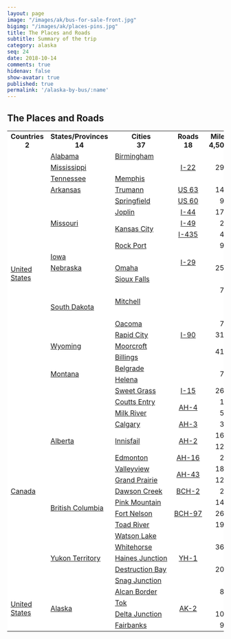 ```yaml
---
layout: page
image: "/images/ak/bus-for-sale-front.jpg"
bigimg: "/images/ak/places-pins.jpg"
title: The Places and Roads
subtitle: Summary of the trip
category: alaska
seq: 24
date: 2018-10-14
comments: true
hidenav: false
show-avatar: true
published: true
permalink: '/alaska-by-bus/:name'
---
```


<style type="text/css">

  tr { background-color: #ffffff !important; }

  td.nara0 { text-align: center; width: 1%;  }
  td.state0 { text-align: center; width: 1%; white-space: nowrap; }
  td.city0 { text-align: center; width: 1%; white-space: nowrap; }
  td.road0 { text-align: center; width: 1%; white-space: nowrap; }
  td.dist0 { text-align: center; width: 1%; white-space: nowrap; }
  td.mi0 { text-align: right; width: 1%; white-space: nowrap; }
  td.km0 { text-align: right; width: 1%; white-space: nowrap; }
  td.day0 { text-align: center; width: 1%; white-space: nowrap; }

  td.nara { text-align: left; width: 1%;  }
  td.state { text-align: left; width: 1%; white-space: nowrap; }
  td.city { text-align: left; width: 1%; white-space: nowrap; }
  td.road { text-align: center; width: 1%; white-space: nowrap; }
  td.mi { text-align: right; width: 1%; white-space: nowrap; }
  td.km { text-align: right; width: 1%; white-space: nowrap; }
  td.day { text-align: center; width: 1%; white-space: nowrap; }
</style>


## The Places and Roads

<table id="places">
<!--
<tr>
  <th class="nara0"><b>Country</b></th>
  <th class="state0"><b>State/Province</b></th>
  <th class="city0"><b>CityName</b></th>
  <th class="road0"><b>RouteName</b></th>
  <th class="dist0" colspan="2"><b>Distance</b></th>
  <th class="road0"><b>Day#</b></th>
</tr>
-->

<tr>
  <td class="nara0"><b>Countries<br>2</b></td>
  <td class="state0"><b>States/Provinces<br>14</b></td>
  <td class="city0"><b>Cities<br>37</b></td>
  <td class="road0"><b>Roads<br>18</b></td>
  <td class="mi0"><b>Miles<br>4,500</b></td>
  <td class="km0"><b>Km<br>7,000</b></td>
  <td class="day0"><b>Days<br>18</b></td>
</tr>

<tr>
  <td class="nara" rowspan="30"><a href="https://en.wikipedia.org/wiki/United_States" target="_blank">United States</a></td>
  <td class="state" rowspan="1"><a href="https://en.wikipedia.org/wiki/Alabama" target="_blank">Alabama</a></td>
  <td class="city" rowspan="1"><a href="https://en.wikipedia.org/wiki/Birmingham,_Alabama" target="_blank">Birmingham</a></td>
  <td class="road" rowspan="4"><a href="https://en.wikipedia.org/wiki/Interstate_22">I-22</a></td>
  <td class="mi" rowspan="4">292</td>
  <td class="km" rowspan="4">470</td>
  <td class="day" rowspan="4"><a href="/alaska/day01/">Day 1</a></td>
</tr>

<tr>
  <td class="state" colspan="2"><a href="https://en.wikipedia.org/wiki/Mississippi" target="_blank">Mississippi</a></td>
</tr>
<tr>
  <td class="state" rowspan="1"><a href="https://en.wikipedia.org/wiki/Tennessee" target="_blank">Tennessee</a></td>
  <td class="city" rowspan="1"><a href="https://en.wikipedia.org/wiki/Memphis_Tennessee" target="_blank">Memphis</a></td>
</tr>
<tr>
  <td class="state" rowspan="2"><a href="https://en.wikipedia.org/wiki/Arkansas" target="_blank">Arkansas</a></td>
  <td class="city" rowspan="2"><a href="https://en.wikipedia.org/wiki/Trumann,_Arkansas" target="_blank">Trumann</a></td>
</tr>

<tr>
  <td class="road" rowspan="2"><a href="https://en.wikipedia.org/wiki/U.S._Route_63">US 63</a></td>
  <td class="mi" rowspan="2">147</td>
  <td class="km" rowspan="2">237</td>
  <td class="day" rowspan="8"><a href="/alaska/day02/">Day 2</a></td>
</tr>

<tr>
  <td class="state" rowspan="8"><a href="https://en.wikipedia.org/wiki/Missouri" target="_blank">Missouri</a></td>
  <td class="city" rowspan="2"><a href="https://en.wikipedia.org/wiki/Springfield,_Missouri" target="_blank">Springfield</a></td>
</tr>
<tr>
  <td class="road" rowspan="1"><a href="https://en.wikipedia.org/wiki/U.S._Route_60">US 60</a></td>
  <td class="mi" rowspan="1">97</td>
  <td class="km" rowspan="1">156</td>
</tr>
<tr>
  <td class="city" rowspan="1"><a href="https://en.wikipedia.org/wiki/Joplin,_Missouri">Joplin</a></td>
  <td class="road" rowspan="1"><a href="https://en.wikipedia.org/wiki/Interstate_44">I-44</a></td>
  <td class="mi" rowspan="1">170</td>
  <td class="km" rowspan="1">274</td>
</tr>
<tr>
  <td class="city" rowspan="3"><a href="https://en.wikipedia.org/wiki/Kansas_City,_Missouri" target="_blank">Kansas City</a></td>
  <td class="road" rowspan="1"><a href="https://en.wikipedia.org/wiki/Interstate_49">I-49</a></td>
  <td class="mi" rowspan="1">27</td>
  <td class="km" rowspan="1">43</td>
</tr>
<tr>
  <td class="road" rowspan="1"><a href="https://en.wikipedia.org/wiki/Interstate_435">I-435</a></td>
  <td class="mi" rowspan="1">43</td>
  <td class="km" rowspan="1">70</td>
</tr>
<tr>
  <td class="road" rowspan="6"><a href="https://en.wikipedia.org/wiki/Interstate_29">I-29</a></td>
  <td class="mi" rowspan="2">94</td>
  <td class="km" rowspan="2">151</td>
</tr>
<tr>
  <td class="city" rowspan="2"><a href="https://en.wikipedia.org/wiki/Rock_Port,_Missouri" target="_blank">Rock Port</a> </td>
</tr>

<tr>
  <td class="mi" rowspan="4">250</td>
  <td class="km" rowspan="4">402</td>
  <td class="day" rowspan="5"><a href="/alaska/day03/">Day 3</a></td>
</tr>
<tr>
  <td class="state" colspan="2"><a href="https://en.wikipedia.org/wiki/Iowa" target="_blank">Iowa</a></td>
</tr>

<tr>
  <td class="state" rowspan="1"><a href="https://en.wikipedia.org/wiki/Nebraska" target="_blank">Nebraska</a></td>
  <td class="city" rowspan="1"><a href="https://en.wikipedia.org/wiki/Omaha,_Nebraska" target="_blank">Omaha</a></td>
</tr>

<tr>
  <td class="state" rowspan="8"><a href="https://en.wikipedia.org/wiki/South_Dakota" target="_blank">South Dakota</a></td>
  <td class="city" rowspan="1"><a href="https://en.wikipedia.org/wiki/Sioux_Falls,_South_Dakota" target="_blank">Sioux Falls</a></td>
</tr><tr>
  <td class="city" rowspan="4"><a href="https://en.wikipedia.org/wiki/Mitchell,_South_Dakota" target="_blank">Mitchell</a></td>
  <td class="road" rowspan="13"><a href="https://en.wikipedia.org/wiki/Interstate_90">I-90</a></td>
  <td class="mi" rowspan="1">73</td>
  <td class="km" rowspan="1">118</td>
</tr>
<tr>
  <td class="mi" rowspan="1"> </td>
  <td class="km" rowspan="1"> </td>
  <td class="day" rowspan="1"><a href="/alaska/day04/">Day 4</a></td>
</tr>
<tr>
  <td class="mi" rowspan="1"> </td>
  <td class="km" rowspan="1"> </td>
  <td class="day" rowspan="1"><a href="/alaska/day05/">Day 5</a></td>
</tr>
<tr>
  <td class="mi" rowspan="2">72</td>
  <td class="km" rowspan="2">116</td>
  <td class="day" rowspan="2"><a href="/alaska/day06/">Day 6</a></td>
</tr>

<tr>
  <td class="city" rowspan="2"><a href="https://en.wikipedia.org/wiki/Oacoma,_South_Dakota" target="_blank">Oacoma</a></td>
</tr>

<tr>
  <td class="mi" rowspan="3">315</td>
  <td class="km" rowspan="3">500</td>
  <td class="day" rowspan="3"><a href="/alaska/day07/">Day 7</a></td>
</tr>

<tr>
  <td class="city" rowspan="1"><a href="https://en.wikipedia.org/wiki/Rapid_City,_South_Dakota" target="_blank">Rapid City</a></td>
</tr>

<tr>
  <td class="state" rowspan="2"><a href="https://en.wikipedia.org/wiki/Wyoming" target="_blank">Wyoming</a></td>
  <td class="city" rowspan="2"><a href="https://en.wikipedia.org/wiki/Moorcroft,_Wyoming" target="_blank">Moorcroft</a></td>
</tr>

<tr>
  <td class="mi" rowspan="3">415</td>
  <td class="km" rowspan="3">665</td>
  <td class="day" rowspan="3"><a href="/alaska/day08/">Day 8</a></td>
</tr>

<tr>
  <td class="state" rowspan="5"><a href="https://en.wikipedia.org/wiki/Montana" target="_blank">Montana</a></td>
  <td class="city" rowspan="1"><a href="https://en.wikipedia.org/wiki/Billings,_Montana" target="_blank">Billings</a></td>
</tr>

<tr>
  <td class="city" rowspan="2"><a href="https://en.wikipedia.org/wiki/Belgrade,_Montana" target="_blank">Belgrade</a></td>
</tr>

<tr>
  <td class="mi" rowspan="2">71</td>
  <td class="km" rowspan="2">114</td>
  <td class="day" rowspan="5"><a href="/alaska/day09/">Day 9</a></td>
</tr>

<tr>
  <td class="city" rowspan="1"><a href="https://en.wikipedia.org/wiki/Helena,_Montana" target="_blank">Helena</a></td>
</tr>

<tr>
  <td class="city" rowspan="1"><a href="https://en.wikipedia.org/wiki/Sweet_Grass,_Montana" target="_blank">Sweet Grass</a></td>
  <td class="road" rowspan="1"><a href="https://en.wikipedia.org/wiki/Interstate_15">I-15</a></td>
  <td class="mi" rowspan="1">267</td>
  <td class="km" rowspan="1">430</td>
</tr>

<tr>
  <td class="nara" rowspan="23"><a href="https://en.wikipedia.org/wiki/Canada" target="_blank">Canada</a></td>
  <td class="state" rowspan="10"><a href="https://en.wikipedia.org/wiki/Alberta" target="_blank">Alberta</a></td>
  <td class="city" rowspan="1"><a href="https://en.wikipedia.org/wiki/Coutts,_Alberta" target="_blank">Coutts Entry</a></td>
  <td class="road" rowspan="3"><a href="https://en.wikipedia.org/wiki/Alberta_Highway_4">AH-4</a></td>
  <td class="mi" rowspan="2">14</td>
  <td class="km" rowspan="2">23</td>
</tr>
<tr>
  <td class="city" rowspan="2"><a href="https://en.wikipedia.org/wiki/Milk_River,_Alberta" target="_blank">Milk River</a></td>
</tr>

<tr>
  <td class="mi" rowspan="1">54</td>
  <td class="km" rowspan="1">87</td>
  <td class="day" rowspan="3"><a href="/alaska/day10/">Day 10</a></td>
</tr>
<tr>
  <td class="city" rowspan="1"><a href="https://en.wikipedia.org/wiki/Calgary" target="_blank">Calgary</a></td>
  <td class="road" rowspan="1"><a href="https://en.wikipedia.org/wiki/Alberta_Highway_3">AH-3</a></td>
  <td class="mi" rowspan="1">38</td>
  <td class="km" rowspan="1">61</td>
</tr>
<tr>
  <td class="city" rowspan="2"><a href="https://en.wikipedia.org/wiki/Innisfail,_Alberta" target="_blank">Innisfail</a></td>
  <td class="road" rowspan="2"><a href="https://en.wikipedia.org/wiki/Alberta_Highway_2">AH-2</a></td>
  <td class="mi" rowspan="1">162</td>
  <td class="km" rowspan="1">260</td>
</tr>


<tr>
  <td class="mi" rowspan="1">124</td>
  <td class="km" rowspan="1">200</td>
  <td class="day" rowspan="3"><a href="/alaska/day11/">Day 11</a></td>
</tr>

<tr>
  <td class="city" rowspan="1"><a href="https://en.wikipedia.org/wiki/Edmonton" target="_blank">Edmonton</a></td>
  <td class="road" rowspan="1"><a href="https://en.wikipedia.org/wiki/Alberta_Highway_16">AH-16</a></td>
  <td class="mi" rowspan="1">25</td>
  <td class="km" rowspan="1">41</td>
</tr>

<tr>
  <td class="city" rowspan="2"><a href="https://en.wikipedia.org/wiki/Valleyview,_Alberta" target="_blank">Valleyview</a></td>
  <td class="road" rowspan="3"><a href="https://en.wikipedia.org/wiki/Alberta_Highway_43">AH-43</a></td>
  <td class="mi" rowspan="1">184</td>
  <td class="km" rowspan="1">297</td>
</tr>

<tr>
  <td class="mi" rowspan="2">122</td>
  <td class="km" rowspan="2">197</td>
  <td class="day" rowspan="4"><a href="/alaska/day12/">Day 12</a></td>
</tr>
<tr>
  <td class="city" rowspan="1"><a href="https://en.wikipedia.org/wiki/Grande_Prairie" target="_blank">Grand Prairie</a></td>
</tr>

<tr>
  <td class="state" rowspan="6"><a href="https://en.wikipedia.org/wiki/British_Columbia" target="_blank">British Columbia</a></td>
  <td class="city" rowspan="1"><a href="https://en.wikipedia.org/wiki/Dawson_Creek">Dawson Creek</a></td>
  <td class="road" rowspan="1"><a href="https://en.wikipedia.org/wiki/British_Columbia_Highway_2">BCH-2</a></td>
  <td class="mi" rowspan="1">24</td>
  <td class="km" rowspan="1">39</td>
</tr>

<tr>
  <td class="city" rowspan="2"><a href="https://en.wikipedia.org/wiki/Pink_Mountain,_British_Columbia" target="_blank">Pink Mountain</a></td>
  <td class="road" rowspan="5"><a href="https://en.wikipedia.org/wiki/British_Columbia_Highway_97">BCH-97</a></td>
  <td class="mi" rowspan="1">140</td>
  <td class="km" rowspan="1">225</td>
</tr>

<tr>
  <td class="mi" rowspan="3">260</td>
  <td class="km" rowspan="3">418</td>
  <td class="day" rowspan="3"><a href="/alaska/day13/">Day 13</a></td>
</tr>

<tr>
  <td class="city" rowspan="1"><a href="https://en.wikipedia.org/wiki/Fort_Nelson,_British_Columbia" target="_blank">Fort Nelson</a></td>
</tr>
<tr>
  <td class="city" rowspan="2"><a href="https://en.wikipedia.org/wiki/Toad_River,_British_Columbia" target="_blank">Toad River</a></td>
</tr>

<tr>
  <td class="mi" rowspan="1">194</td>
  <td class="km" rowspan="1">313</td>
  <td class="day" rowspan="2"><a href="/alaska/day14/">Day 14</a></td>
</tr>

<tr>
  <td class="state" rowspan="7"><a href="https://en.wikipedia.org/wiki/Yukon" target="_blank">Yukon Territory</a></td>
  <td class="city" rowspan="2"><a href="https://en.wikipedia.org/wiki/Watson_Lake,_Yukon" target="_blank">Watson Lake</a></td>
  <td class="road" rowspan="7"><a href="https://en.wikipedia.org/wiki/Alaska_Highway">YH-1</a></td>
  <td class="mi" rowspan="1">8</td>
  <td class="km" rowspan="1">12</td>
</tr>

<tr>
  <td class="mi" rowspan="3">367</td>
  <td class="km" rowspan="3">590</td>
  <td class="day" rowspan="3"><a href="/alaska/day15/">Day 15</a></td>
</tr>

<tr>
  <td class="city" rowspan="1"><a href="https://en.wikipedia.org/wiki/Whitehorse,_Yukon" target="_blank">Whitehorse</a></td>
</tr>
<tr>
  <td class="city" rowspan="2"><a href="https://en.wikipedia.org/wiki/Haines_Junction" target="_blank">Haines Junction</a></td>
</tr>
<tr>
  <td class="mi" rowspan="3">207</td>
  <td class="km" rowspan="3">333</td>
  <td class="day" rowspan="5"><a href="/alaska/day16/">Day 16</a></td>
</tr>

<tr>
  <td class="city" rowspan="1"><a href="https://en.wikipedia.org/wiki/Destruction_Bay" target="_blank">Destruction Bay</a></td>
</tr>
<tr>
  <td class="city" rowspan="1"><a href="https://en.m.wikipedia.org/wiki/Snag,_Yukon" target="_blank">Snag Junction</a></td>
</tr>

<tr>
  <td class="nara" rowspan="6"><a href="https://en.wikipedia.org/wiki/United_States" target="_blank">United States</a></td>
  <td class="state" rowspan="6"><a href="https://en.wikipedia.org/wiki/Alaska" target="_blank">Alaska</a></td>
  <td class="city" rowspan="1"><a href="https://en.wikipedia.org/wiki/Alcan_Border,_Alaska" target="_blank">Alcan Border</a></td>
  <td class="road" rowspan="6"><a href="https://en.wikipedia.org/wiki/Alaska_Route_2">AK-2</a></td>
  <td class="mi" rowspan="2">83</td>
  <td class="km" rowspan="2">134</td>
</tr>
<tr>
  <td class="city" rowspan="3"><a href="https://en.wikipedia.org/wiki/Tok,_Alaska" target="_blank">Tok</a></td>
</tr>

<tr>
  <td class="mi" rowspan="1"> </td>
  <td class="km" rowspan="1"> </td>
  <td class="day" rowspan="1"><a href="/alaska/day17/">Day 17</a></td>
</tr>

<tr>
  <td class="mi" rowspan="2">107</td>
  <td class="km" rowspan="2">172</td>
  <td class="day" rowspan="3"><a href="/alaska/day18/">Day 18</a></td>
</tr>

<tr>
  <td class="city" rowspan="1"><a href="https://en.wikipedia.org/wiki/Delta_Junction,_Alaska" target="_blank">Delta Junction</a></td>
</tr>

<tr>
  <td class="city" rowspan="1"><a href="https://en.wikipedia.org/wiki/Fairbanks,_Alaska" target="_blank">Fairbanks</a></td>
  <td class="mi" rowspan="1">95</td>
  <td class="km" rowspan="1">153</td>
</tr>


</table>

